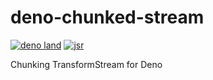# deno-chunked-stream

[![deno land](http://img.shields.io/badge/available%20on-deno.land/x/chunked_stream-lightgrey.svg?logo=deno)](https://deno.land/x/chunked_stream)
[![jsr](https://img.shields.io/badge/jsr-%40hibiki%2Fchunked--stream-f7df1e?labelColor=lightgrey)](https://jsr.io/@hibiki/chunked-stream)

Chunking TransformStream for Deno
